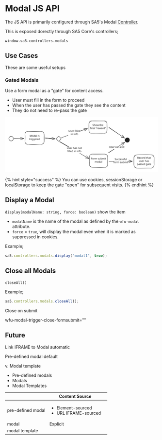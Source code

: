 # Modal JS API



The JS API is primarily configured through SA5's Modal [Controller](../../overview/sa5-core/controllers.md). &#x20;

This is exposed dorectly through SA5 Core's controllers;&#x20;

```
window.sa5.controllers.modals
```





## Use Cases&#x20;

These are some useful setups

### Gated Modals&#x20;

Use a form modal as a "gate" for content access.

* User must fill in the form to proceed&#x20;
* When the user has passed the gate they see the content&#x20;
* They do not need to re-pass the gate&#x20;

<img src="../../.gitbook/assets/file.excalidraw (1).svg" alt="" class="gitbook-drawing">

{% hint style="success" %}
You can use cookies, sessionStorage or localStorage to keep the gate "open" for subsequent visits.&#x20;
{% endhint %}











## Display a Modal

`display(modalName: string, force: boolean)` show the item &#x20;

* `modalName` is the name of the modal as defined by the `wfu-modal` attribute. &#x20;
* `force` = `true`, will display the modal even when it is marked as suppressed in cookies.&#x20;

Example; &#x20;

```javascript
sa5.controllers.modals.display("modal1", true);  
```



## Close all Modals&#x20;

`closeAll()`&#x20;

Example; &#x20;

```javascript
sa5.controllers.modals.closeAll();   
```



















Close on submit&#x20;

wfu-modal-trigger-close-formsubmit=""&#x20;









## Future



Link IFRAME to Modal automatic

Pre-defined modal default

v. Modal template&#x20;



* Pre-defined modals
* Modals
* Modal Templates&#x20;



|                   | Content Source                                                |   |
| ----------------- | ------------------------------------------------------------- | - |
| pre-defined modal | <ul><li>Element-sourced</li><li>URL IFRAME-sourced </li></ul> |   |
| modal             | Explicit                                                      |   |
| modal template    |                                                               |   |















